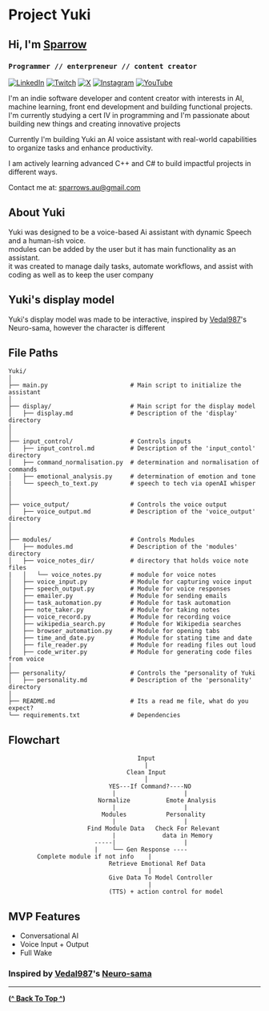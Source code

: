 # Project Yuki

## Hi, I'm [Sparrow](https://sparrowsaurora.github.io/Terminal-Portfolio/)

### **`Programmer // enterpreneur // content creator`**

[![LinkedIn](https://img.shields.io/badge/LinkedIn-%230077B5.svg?logo=linkedin&logoColor=white)](https://linkedin.com/in/https://www.linkedin.com/in/ryan-kelley-8762a8285/)
[![Twitch](https://img.shields.io/badge/Twitch-%239146FF.svg?logo=Twitch&logoColor=white)](https://twitch.tv/https://www.twitch.tv/sparrows_aurora)
[![X](https://img.shields.io/badge/X-black.svg?logo=X&logoColor=white)](https://x.com/https://x.com/RyanKelleyBiz)
[![Instagram](https://img.shields.io/badge/Instagram-%23E4405F.svg?logo=Instagram&logoColor=white)](https://instagram.com/https://www.instagram.com/sparrows_aurora)
[![YouTube](https://img.shields.io/badge/YouTube-%23FF0000.svg?logo=YouTube&logoColor=white)](https://youtube.com/@https://www.youtube.com/@sparrows_aurora)

I'm an indie software developer and content creator with interests in AI, machine learning, front end development and building functional projects. I'm currently studying a cert IV in programming and I'm passionate about building new things and creating innovative projects

Currently I'm building Yuki an AI voice assistant with real-world capabilities to organize tasks and enhance productivity.

I am actively learning advanced C++ and C# to build impactful projects in different ways.

Contact me at: [sparrows.au@gmail.com](mailto:sparrows_aurora)

## About Yuki

Yuki was designed to be a voice-based Ai assistant with dynamic Speech and a human-ish voice.  
modules can be added by the user but it has main functionality as an assistant.  
it was created to manage daily tasks, automate workflows, and assist with coding as well as to keep the user company

## Yuki's display model

Yuki's display model was made to be interactive, inspired by [Vedal987](https://github.com/Vedal987)'s Neuro-sama, however the character is different

## File Paths

    Yuki/
    │
    ├── main.py                       # Main script to initialize the assistant
    │
    ├── display/                      # Main script for the display model
    │   ├── display.md                # Description of the 'display' directory
    │
    │
    ├── input_control/                # Controls inputs
    │   ├── input_control.md          # Description of the 'input_contol' directory
    │   ├── command_normalisation.py  # determination and normalisation of commands
    │   ├── emotional_analysis.py     # determination of emotion and tone
    |   └── speech_to_text.py         # speech to tech via openAI whisper
    │
    │
    ├── voice_output/                 # Controls the voice output
    │   ├── voice_output.md           # Description of the 'voice_output' directory
    │
    │
    ├── modules/                      # Controls Modules
    │   ├── modules.md                # Description of the 'modules' directory
    │   ├── voice_notes_dir/          # directory that holds voice note files
    |   │   └── voice_notes.py        # module for voice notes
    │   ├── voice_input.py            # Module for capturing voice input
    │   ├── speech_output.py          # Module for voice responses
    │   ├── emailer.py                # Module for sending emails
    │   ├── task_automation.py        # Module for task automation
    │   ├── note_taker.py             # Module for taking notes
    │   ├── voice_record.py           # Module for recording voice
    │   ├── wikipedia_search.py       # Module for Wikipedia searches
    │   ├── browser_automation.py     # Module for opening tabs
    │   ├── time_and_date.py          # Module for stating time and date
    │   ├── file_reader.py            # Module for reading files out loud
    │   ├── code_writer.py            # Module for generating code files from voice
    │
    ├── personality/                  # Controls the "personality of Yuki
    │   ├── personality.md            # Description of the 'personality' directory
    │
    ├── README.md                     # Its a read me file, what do you expect?
    └── requirements.txt              # Dependencies

## Flowchart

                                        Input
                                          |
                                     Clean Input
                                          │
                                YES---If Command?----NO
                                 |                   |
                             Normalize          Emote Analysis
                                 |                   |
                              Modules           Personality
                                 |                   |
                          Find Module Data   Check For Relevant
                                 |             data in Memory
                            -----|                   |
                            |    └── Gen Response ----
            Complete module if not info    |
                                Retrieve Emotional Ref Data
                                           |
                                Give Data To Model Controller
                                           | 
                                (TTS) + action control for model
                            
## MVP Features

- Conversational AI
- Voice Input + Output
- Full Wake

### Inspired by [Vedal987](https://github.com/Vedal987)'s [Neuro-sama](https://www.youtube.com/@Neurosama)

---

**([^ Back To Top ^](#project-yuki))**

